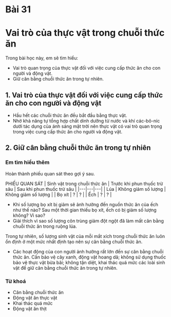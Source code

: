 # Bài 31
# Vai trò của thực vật trong chuỗi thức ăn

Trong bài học này, em sẽ tìm hiểu:
- Vai trò quan trọng của thực vật đối với việc cung cấp thức ăn cho con người và động vật.
- Giữ cân bằng chuỗi thức ăn trong tự nhiên.

## 1. Vai trò của thực vật đối với việc cung cấp thức ăn cho con người và động vật
- Hầu hết các chuỗi thức ăn đều bắt đầu bằng thực vật.
- Nhờ khả năng tự tổng hợp chất dinh dưỡng từ nước và khí các-bô-níc dưới tác dụng của ánh sáng mặt trời nên thực vật có vai trò quan trọng trong việc cung cấp thức ăn cho người và động vật.

## 2. Giữ cân bằng chuỗi thức ăn trong tự nhiên
### Em tìm hiểu thêm
Hoàn thành phiếu quan sát theo gợi ý sau.

PHIẾU QUAN SÁT
| Sinh vật trong chuỗi thức ăn | Trước khi phun thuốc trừ sâu | Sau khi phun thuốc trừ sâu |
|---|---|---|
| Lúa | Không giảm số lượng | Không giảm số lượng |
| Bọ xít | ? | ? |
| Ếch | ? | ? |

* Khi số lượng bọ xít bị giảm sẽ ảnh hưởng đến nguồn thức ăn của ếch như thế nào? Sau một thời gian thiếu bọ xít, ếch có bị giảm số lượng không? Vì sao?
* Giải thích vì sao số lượng côn trùng giảm đột ngột đã làm mất cân bằng chuỗi thức ăn trong ruộng lúa.

 Trong tự nhiên, số lượng sinh vật của mỗi mắt xích trong chuỗi thức ăn luôn ổn định ở một mức nhất định tạo nên sự cân bằng chuỗi thức ăn.
- Các hoạt động của con người ảnh hưởng rất lớn đến sự cân bằng chuỗi thức ăn. Cần bảo vệ cây xanh, động vật hoang dã; không sử dụng thuốc bảo vệ thực vật bừa bãi; không tận diệt, khai thác quá mức các loài sinh vật để giữ cân bằng chuỗi thức ăn trong tự nhiên.

### Từ khoá
- Cân bằng chuỗi thức ăn
- Động vật ăn thực vật
- Khai thác quá mức
- Động vật ăn thịt
